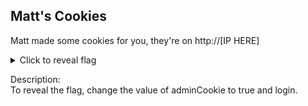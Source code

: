 ## Matt's Cookies
Matt made some cookies for you, they're on http://[IP HERE]

<details>
  <summary>Click to reveal flag</summary>
  
  Flag: CTF(CHANGE_ME_BACK)
  
</details>

Description:<br> 
To reveal the flag, change the value of adminCookie to true and login.
